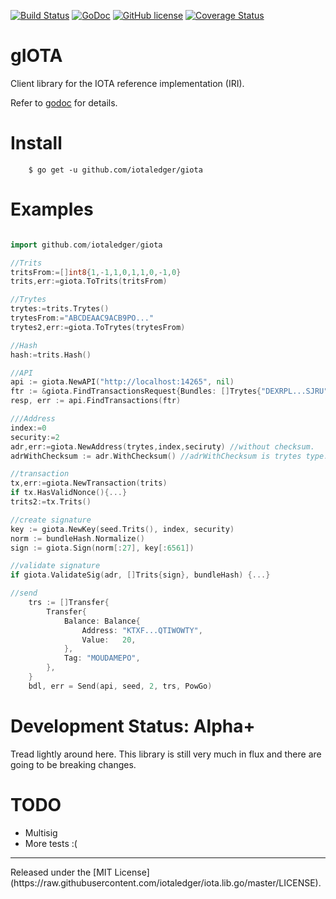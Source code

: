 [![Build Status](https://travis-ci.org/iotaledger/iota.lib.go.svg?branch=master)](https://travis-ci.org/iotaledger/iota.lib.go)
[![GoDoc](https://godoc.org/github.com/iotaledger/iota.lib.go?status.svg)](https://godoc.org/github.com/iotaledger/iota.lib.go)
[![GitHub license](https://img.shields.io/badge/license-MIT-blue.svg)](https://raw.githubusercontent.com/iotaledger/iota.lib.go/master/LICENSE)
[![Coverage Status](https://coveralls.io/repos/iotaledger/iota.lib.go/badge.svg?branch=master)](https://coveralls.io/r/iotaledger/iota.lib.go?branch=master)


gIOTA
=====

Client library for the IOTA reference implementation (IRI).

Refer to [godoc](https://godoc.org/github.com/iotaledger/iota.lib.go) for details.

Install
====
```
    $ go get -u github.com/iotaledger/giota
```

Examples
====

```go

import github.com/iotaledger/giota

//Trits
tritsFrom:=[]int8{1,-1,1,0,1,1,0,-1,0}
trits,err:=giota.ToTrits(tritsFrom)

//Trytes
trytes:=trits.Trytes()
trytesFrom:="ABCDEAAC9ACB9PO..."
trytes2,err:=giota.ToTrytes(trytesFrom)

//Hash
hash:=trits.Hash()

//API
api := giota.NewAPI("http://localhost:14265", nil)
ftr := &giota.FindTransactionsRequest{Bundles: []Trytes{"DEXRPL...SJRU"}}
resp, err := api.FindTransactions(ftr)

///Address
index:=0
security:=2
adr,err:=giota.NewAddress(trytes,index,seciruty) //without checksum.
adrWithChecksum := adr.WithChecksum() //adrWithChecksum is trytes type.

//transaction
tx,err:=giota.NewTransaction(trits)
if tx.HasValidNonce(){...}
trits2:=tx.Trits()

//create signature
key := giota.NewKey(seed.Trits(), index, security)
norm := bundleHash.Normalize()
sign := giota.Sign(norm[:27], key[:6561])

//validate signature
if giota.ValidateSig(adr, []Trits{sign}, bundleHash) {...}

//send
	trs := []Transfer{
		Transfer{
			Balance: Balance{
				Address: "KTXF...QTIWOWTY",
				Value:   20,
			},
			Tag: "MOUDAMEPO",
		},
	}
	bdl, err = Send(api, seed, 2, trs, PowGo)
```



Development Status: Alpha+
=========================

Tread lightly around here. This library is still very much
in flux and there are going to be breaking changes.


TODO
=========================

* Multisig
* More tests :(

<hr>
Released under the [MIT License](https://raw.githubusercontent.com/iotaledger/iota.lib.go/master/LICENSE).
